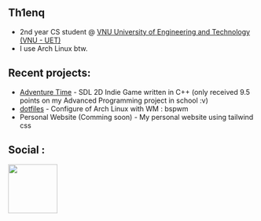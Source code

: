 ## Th1enq

- 2nd year CS student @ [VNU University of Engineering and Technology (VNU - UET) ](https://uet.vnu.edu.vn)
- I use Arch Linux btw.

## Recent projects:

- [Adventure Time](https://github.com/th1enq/Adventure-Time) - SDL 2D Indie Game written in C++ (only received 9.5 points on my Advanced Programming project in school :v)
- [dotfiles](https://github.com/th1enq/dotfiles) - Configure of Arch Linux with WM : bspwm
- Personal Website (Comming soon) - My personal website using tailwind css

## Social :
  <a href="https://www.facebook.com/th1enq"><img src="https://scontent-lga3-1.xx.fbcdn.net/v/t39.8562-6/422083590_1312812522712666_5569536549360094726_n.png?_nc_cat=111&ccb=1-7&_nc_sid=f537c7&_nc_ohc=ErnBpuTwh3sQ7kNvgEc_s4p&_nc_ht=scontent-lga3-1.xx&oh=00_AYC16H_vJyYFzJBDGnuX-UYqI0w5L9MLL7TGcIEi1xsF_A&oe=66CCACBC" height="100px" /></a>
